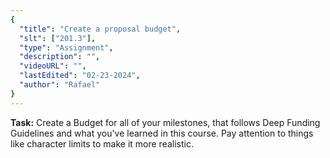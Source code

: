 ```yaml
---
{
  "title": "Create a proposal budget",
  "slt": ["201.3"],
  "type": "Assignment",
  "description": "",
  "videoURL": "",
  "lastEdited": "02-23-2024",
  "author": "Rafael"
}
---
```


**Task:** Create a Budget for all of your milestones, that follows Deep Funding Guidelines and what you've learned in this course. Pay attention to things like character limits to make it more realistic.
